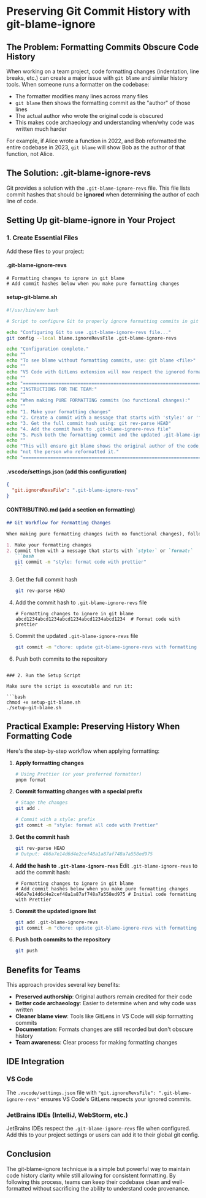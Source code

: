 # Preserving Git Commit History with git-blame-ignore

## The Problem: Formatting Commits Obscure Code History

When working on a team project, code formatting changes (indentation, line breaks, etc.) can create a major issue with `git blame` and similar history tools. When someone runs a formatter on the codebase:

- The formatter modifies many lines across many files
- `git blame` then shows the formatting commit as the "author" of those lines
- The actual author who wrote the original code is obscured
- This makes code archaeology and understanding when/why code was written much harder

For example, if Alice wrote a function in 2022, and Bob reformatted the entire codebase in 2023, `git blame` will show Bob as the author of that function, not Alice.

## The Solution: .git-blame-ignore-revs

Git provides a solution with the `.git-blame-ignore-revs` file. This file lists commit hashes that should be **ignored** when determining the author of each line of code.

## Setting Up git-blame-ignore in Your Project

### 1. Create Essential Files

Add these files to your project:

#### .git-blame-ignore-revs

```
# Formatting changes to ignore in git blame
# Add commit hashes below when you make pure formatting changes
```

#### setup-git-blame.sh

```bash
#!/usr/bin/env bash

# Script to configure Git to properly ignore formatting commits in git blame

echo "Configuring Git to use .git-blame-ignore-revs file..."
git config --local blame.ignoreRevsFile .git-blame-ignore-revs

echo "Configuration complete."
echo ""
echo "To see blame without formatting commits, use: git blame <file>"
echo ""
echo "VS Code with GitLens extension will now respect the ignored formatting commits."
echo ""
echo "=============================================================================="
echo "INSTRUCTIONS FOR THE TEAM:"
echo ""
echo "When making PURE FORMATTING commits (no functional changes):"
echo ""
echo "1. Make your formatting changes"
echo "2. Create a commit with a message that starts with 'style:' or 'format:'"
echo "3. Get the full commit hash using: git rev-parse HEAD"
echo "4. Add the commit hash to .git-blame-ignore-revs file"
echo "5. Push both the formatting commit and the updated .git-blame-ignore-revs file"
echo ""
echo "This will ensure git blame shows the original author of the code,"
echo "not the person who reformatted it."
echo "=============================================================================="
```

#### .vscode/settings.json (add this configuration)

```json
{
  "git.ignoreRevsFile": ".git-blame-ignore-revs"
}
```

#### CONTRIBUTING.md (add a section on formatting)

````markdown
## Git Workflow for Formatting Changes

When making pure formatting changes (with no functional changes), follow these steps to preserve the commit history in git blame:

1. Make your formatting changes
2. Commit them with a message that starts with `style:` or `format:`
   ```bash
   git commit -m "style: format code with prettier"
   ```
````

3. Get the full commit hash
   ```bash
   git rev-parse HEAD
   ```
4. Add the commit hash to `.git-blame-ignore-revs` file
   ```
   # Formatting changes to ignore in git blame
   abcd1234abcd1234abcd1234abcd1234abcd1234  # Format code with prettier
   ```
5. Commit the updated `.git-blame-ignore-revs` file
   ```bash
   git commit -m "chore: update git-blame-ignore-revs with formatting commit"
   ```
6. Push both commits to the repository

````

### 2. Run the Setup Script

Make sure the script is executable and run it:

```bash
chmod +x setup-git-blame.sh
./setup-git-blame.sh
````

## Practical Example: Preserving History When Formatting Code

Here's the step-by-step workflow when applying formatting:

1. **Apply formatting changes**

   ```bash
   # Using Prettier (or your preferred formatter)
   pnpm format
   ```

2. **Commit formatting changes with a special prefix**

   ```bash
   # Stage the changes
   git add .

   # Commit with a style: prefix
   git commit -m "style: format all code with Prettier"
   ```

3. **Get the commit hash**

   ```bash
   git rev-parse HEAD
   # Output: 466a7e14d6d4e2cef48a1a87af748a7a558ed975
   ```

4. **Add the hash to `.git-blame-ignore-revs`**
   Edit `.git-blame-ignore-revs` to add the commit hash:

   ```
   # Formatting changes to ignore in git blame
   # Add commit hashes below when you make pure formatting changes
   466a7e14d6d4e2cef48a1a87af748a7a558ed975 # Initial code formatting with Prettier
   ```

5. **Commit the updated ignore list**

   ```bash
   git add .git-blame-ignore-revs
   git commit -m "chore: update git-blame-ignore-revs with formatting commit hash"
   ```

6. **Push both commits to the repository**
   ```bash
   git push
   ```

## Benefits for Teams

This approach provides several key benefits:

- **Preserved authorship**: Original authors remain credited for their code
- **Better code archaeology**: Easier to determine when and why code was written
- **Cleaner blame view**: Tools like GitLens in VS Code will skip formatting commits
- **Documentation**: Formats changes are still recorded but don't obscure history
- **Team awareness**: Clear process for making formatting changes

## IDE Integration

### VS Code

The `.vscode/settings.json` file with `"git.ignoreRevsFile": ".git-blame-ignore-revs"` ensures VS Code's GitLens respects your ignored commits.

### JetBrains IDEs (IntelliJ, WebStorm, etc.)

JetBrains IDEs respect the `.git-blame-ignore-revs` file when configured. Add this to your project settings or users can add it to their global git config.

## Conclusion

The git-blame-ignore technique is a simple but powerful way to maintain code history clarity while still allowing for consistent formatting. By following this process, teams can keep their codebase clean and well-formatted without sacrificing the ability to understand code provenance.
